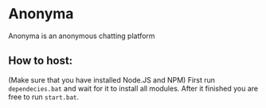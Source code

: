 # Anonyma
Anonyma is an anonymous chatting platform

## How to host:
(Make sure that you have installed Node.JS and NPM)
First run `dependecies.bat` and wait for it to install all modules.
After it finished you are free to run `start.bat`.
